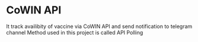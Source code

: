 ﻿# CoWIN API
It track availibity of vaccine via CoWIN API and send notification to telegram channel
Method used in this project is called API Polling
